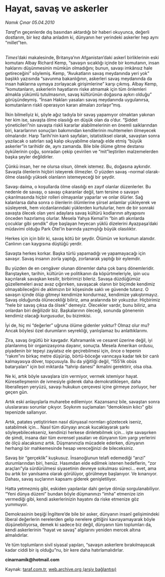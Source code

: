 # Hayat, savaş ve askerler

*Namık Çınar 05.04.2010*

<div class="yazi"><p><i>Taraf</i>’ın geçenlerde dış basından aktardığı bir haberi okuyunca, değerli dostlarım, bir kez daha anladım ki, dünyanın her yerindeki askerler hep aynı “millet”ten. </p>
<p><i><br/>Times</i>’daki makalesinde, Britanya’nın Afganistan’daki askerî birliklerinin eski komutanı Albay Richard Kemp, “savaşın sıcaklığı içinde bir komutanın, insan haklarını düşünmesinin mümkün olmadığını; bunun, savaşı imkânsız hale getireceğini” söylemiş. Kemp, “Avukatların savaş meydanında yeri yok” başlıklı yazısında “savunma bakanlığının, askerleri savaş meydanında da insan haklarına uymaya zorlayacak girişimlerine” karşı çıkmış. Albay Kemp, “komutanların, askerlerin hayatlarını riske atmamak için tüm önlemleri almakla yükümlü tutulmasının, savaş kültürünün doğasına aykırı olduğu” görüşündeymiş. “İnsan Hakları yasaları savaş meydanında uygulanırsa, komutanların riskli operasyon kararı almaları zorlaşır”mış. </p>
<p>İlkin bilmeliyiz ki, şöyle ağız tadıyla bir savaş yapamıyor olmaktan yakınan her kim ise, savaşta ölme olasılığı en düşük olan da o’dur. “Şiddet yöneticileri”nin savaşta riskli kararlar alabilmelerinin en önemli saiklarından biri, kararlarının sonuçları bakımından kendilerinin muhtemelen ölmeyecek olmalarıdır. Harp Tarihi’nin kanlı sayfaları, istatistiksel olarak, savaştan sonra yazılacak o satırları sağ kalıp okuyabilme olanağı elde etmiş “büyük askerler”in tarihidir de, aynı zamanda. Bile bile ölüme gitme destansı öykülerinin çoğu, sonradan çekip çevirilen ve “mit”leştirilen malzemelerden başka şeyler değildirler.</p>
<p>Çünkü insan, her ne olursa olsun, ölmek istemez. Bu, doğasına aykırıdır. Savaşta ölenlerin hiçbiri isteyerek ölmezler. O yüzden savaş –normal olarak- ölme olasılığı yüksek olanların istemeyeceği bir şeydir. </p>
<p>Savaşı daima, o koşullarda ölme olasılığı en zayıf olanlar düzenlerler. Bu nedenle de savaşı, o savaşı çıkaranlar değil, tam tersine o savaşın çıkarılmasında hiçbir rolleri olmayanlar yaparlar ve onlar ölürler. Sağ kalanlarsa daha sonra o ölenlerin ölümlerine şiirsel anlamlar yükleyerek ve süsleyerek, hem vicdanlarındaki yüklerden kurtulurlar, hem de bir sonraki savaşta ölecek olan yeni adaylara savaş kültürü kodlarının altyapısını önceden hazırlamış olurlar. Mesela Yahya Kemal’in “bin atlı akınlarda çocuklar gibi şendik” diye başlayan heyecan yüklü dizelerini Ayazpaşa’daki müdavimi olduğu Park Otel’in barında yazmışlığı büyük olasılıktır.</p>
<p>Herkes için için bilir ki, savaş kötü bir şeydir. Ölümün ve korkunun alanıdır. Canlının can kaygısına düştüğü yerdir. </p>
<p>Savaşta herkes korkar. Başka türlü yapamadığı ve yapamayacağı için savaşır. Savaş insanın zorla yaptığı, zorlanarak yaptığı bir eylemdir. </p>
<p>Bu yüzden de en cengâver olunan dönemler daha çok barış dönemleridir. Barıştayken, tarihin, kültürün ve politikanın da köpürtmeleriyle, ipin ucu kaçırılarak savaşkan kesilir, birbirimizi bileriz. Savaşa düzdüğümüz güzellemeleri avaz avaz çığırırken, savaşacak olanın bir biçimde kendimiz olmayabileceğini de aklımızın bir köşesinde saklı ve güvende tutarız. O savaşın içinde ölüp gitmeyi kendimize kondurmaz, kendimize yakıştırmayız. Savaş olduğunda ölünecekliği biliriz, ama aralarında bir yokuzdur. Hiçbirimiz “hele bir savaş çıksa da ölsek” demeyiz. Ölecekler vardır, bunu biliriz, ama onlardan biri değilizdir biz. Başkalarının öleceği, sonunda gönenenin kendimiz olacağı kurgusudur, bu bizimkisi.</p>
<p>İyi de, hiç mi “değerler” uğruna ölüme gidenler yoktur? Olmaz olur mu? Ancak böylesi özel durumların seyrekliği, yanlışlamaz bu anlattıklarımı. </p>
<p>Zira, savaş örgütlü bir kavgadır. Kahramanlık ve cesaret üzerine değil, iyi planlanmış bir organizasyona dayanır, sonuçta. Mesela Amerikan ordusu, piyadenin bir tepeyi zayiatsız ele geçirebilmesi için, önce o tepenin “rakım”ını birkaç metre düşürüp, börtü-böceğe varıncaya kadar tek bir canlı kalmayasıya döver, topçusuyla. Bu da yiğitliği değil, “155’lik obüs bataryaları” için bol miktarda “tahrip danesi” ikmalini gerektirir, olsa olsa. </p>
<p>Ne ki, artık böyle savaşlara izin vermiyor, vermek istemiyor hayat. Küreselleşmenin de ivmesiyle giderek daha demokratikleşen, daha liberalleşen yeryüzü, savaşı hukukun çerçevesi içine girmeye zorluyor, her geçen gün. </p>
<p>Artık eski anlayışlarla muharebe edilemiyor. Kazansanız bile, savaştan sonra uluslararası sorunlar çıkıyor. Soykırım suçlamaları “demoklesin kılıcı” gibi tepenizde sallanıyor. </p>
<p>Artık, patates yetiştirirken nasıl dünyasal normları gözetecek iseniz, satabilmek için... Nasıl tüm dünyayı ancak kucaklayarak şarkı söyleyebilecekseniz, kendinizi herkese dinletebilmek için... işte savaşırken de şimdi, insana dair tüm evrensel yasaları ve dünyanın tüm yargı yerlerini de ölçü alacaksınız artık. Düşmanınızla mücadele ederken, dünyanın herhangi bir mahkemesinde hesap vereceğinizi de bileceksiniz. </p>
<p>Savaş bir “gerçeklik” kuşkusuz. İnsanoğlunun telafi edemediği “arızi” durumlarından biri, henüz. Hasımdan elde edilmek istenen hedeflerin, “zor araçları”yla sürdürülmesi siyasetinin devreye sokulması süreci... evet, ama bu artık bir yanılsama olarak görülüyor, görülmeye başlanıyor. Ve kınanıyor. Dahası, savaş suçlarının kapsamı giderek genişletiliyor. </p>
<p>Hatta yetmezmiş gibi, eskiden yapılanlar dahi geriye dönüp sorgulanabiliyor. “Yeni dünya düzeni” bundan böyle düşmanınızı “imha” etmenize izin vermediği gibi, kendi askerlerinizin hayatını da riske etmenize göz yummuyor. </p>
<p>Demokrasinin beşiği İngiltere’de bile bir asker, dünyanın insanî gelişimindeki liberal değerlerin nerelerden gelip nerelere gittiğini kavrayamayarak böyle düşünebiliyorsa, demek ki sadece biz değil, dünyanın tüm toplumları da, kendi askerlerinin “hayat ve savaş” algılarını yeniden mercek altına almalıdırlar. </p>
<p>Ve tüm toplumların sivil siyasal yapıları, “savaşın askerlere bırakılmayacak kadar ciddi bir iş olduğu”nu, bir kere daha hatırlamalıdırlar.</p>
<p><b>cinarnamik@hotmail.com</b></p></div>

Kaynak: [taraf.com.tr](http://www.taraf.com.tr:80/makale/10767.htm), [web.archive.org (arşiv bağlantısı)](http://web.archive.org/web/20100409011404/http://www.taraf.com.tr:80/makale/10767.htm)
